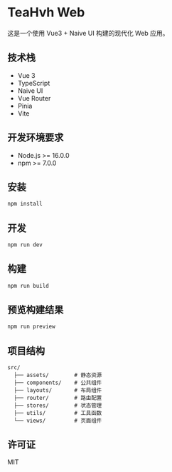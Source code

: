 # TeaHvh Web

这是一个使用 Vue3 + Naive UI 构建的现代化 Web 应用。

## 技术栈

- Vue 3
- TypeScript
- Naive UI
- Vue Router
- Pinia
- Vite

## 开发环境要求

- Node.js >= 16.0.0
- npm >= 7.0.0

## 安装

```bash
npm install
```

## 开发

```bash
npm run dev
```

## 构建

```bash
npm run build
```

## 预览构建结果

```bash
npm run preview
```

## 项目结构

```
src/
  ├── assets/        # 静态资源
  ├── components/    # 公共组件
  ├── layouts/       # 布局组件
  ├── router/        # 路由配置
  ├── stores/        # 状态管理
  ├── utils/         # 工具函数
  └── views/         # 页面组件
```

## 许可证

MIT
